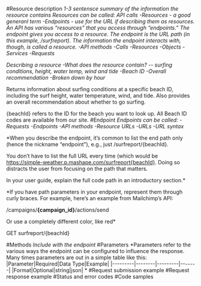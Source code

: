#Resource description
*1-3 sentensce summary of the information the resource contains*
*Resources can be called: API calls
-Resources - a good generanl term
-Endpoints - use for the URL if describing them as resources. An API has various “resources” that you access through “endpoints.” The endpoint gives you access to a resource. The endpoint is the URL path (in this example, /surfreport). The information the endpoint interacts with, though, is called a resource.
-API methods
-Calls
-Resources
-Objects
-Services
-Requests*

*Describing a resource
-What does the resource contain? -- surfing conditions, height, water temp, wind and tide
-Beach ID
-Overall recommendation
-Broken down by hour*

Returns information about surfing conditions at a specific beach ID, including the surf height, water temperature, wind, and tide. Also provides an overall recommendation about whether to go surfing.

{beachId} refers to the ID for the beach you want to look up. All Beach ID codes are available from our site.
#Endpoint
*Endpoints can be called:
-Requests
-Endpoints
-API methods
-Resource URLs
-URLs
-URL syntax*

*When you describe the endpoint, it’s common to list the end path only (hence the nickname “endpoint”), e.g., just /surfreport/{beachId}.

You don’t have to list the full URL every time (which would be https://simple-weather.p.mashape.com/surfreport{beachId}. Doing so distracts the user from focusing on the path that matters.

In your user guide, explain the full code path in an introductory section.*

*If you have path parameters in your endpoint, represent them through curly braces. For example, here’s an example from Mailchimp’s API:

/campaigns/**{campaign_id}**/actions/send

Or use a completely different color, like red*

GET surfreport/{beachId}

#Methods
*Include with the endpoint*
#Parameters
*Parameters refer to the various ways the endpoint can be configured to influence the response. Many times parameters are out in a simple table like this:
|Parameter|Required|Data Type|Example|
|---------|--------|---------|-------|
|Format|Optional|string|json|
*
#Request submission example
#Request response example
#Status and error codes
#Code samples